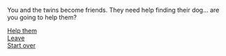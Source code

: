 You and the twins become friends. They need help finding their dog... are you going to help them?

[Help them](key.md)  
[Leave](../dead.md)    
[Start over](../README.md)  